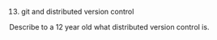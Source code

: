 13. git and distributed version control

Describe to a 12 year old what distributed version control is.
